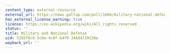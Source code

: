 ```yaml
---
content_type: external-resource
external_url: https://news.gallup.com/poll/1666/military-national-defense.aspx
has_external_license_warning: true
license: https://en.wikipedia.org/wiki/All_rights_reserved
status: ''
title: Military and National Defense
uid: 5282f8cb-5c0a-4c8f-b4f9-346d4739156e
wayback_url: ''
---
```

